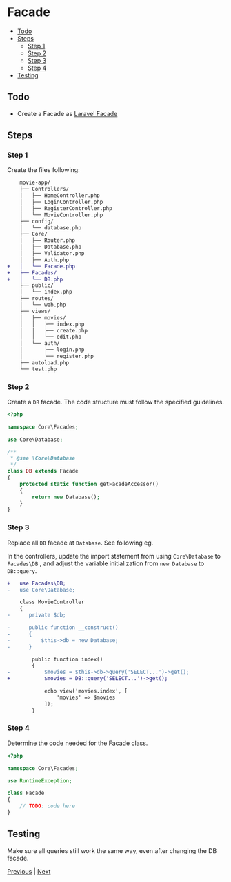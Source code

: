 # Facade <!-- omit from toc -->

- [Todo](#todo)
- [Steps](#steps)
  - [Step 1](#step-1)
  - [Step 2](#step-2)
  - [Step 3](#step-3)
  - [Step 4](#step-4)
- [Testing](#testing)

## Todo

- Create a Facade as [Laravel Facade](https://laravel.com/docs/10.x/facade)

## Steps

### Step 1

Create the files following:

```diff
    movie-app/
    ├── Controllers/
    │   ├── HomeController.php
    │   ├── LoginController.php
    │   ├── RegisterController.php
    │   └── MovieController.php
    ├── config/
    │   └── database.php
    ├── Core/
    │   ├── Router.php
    │   ├── Database.php
    │   ├── Validator.php
    │   ├── Auth.php
+   │   └── Facade.php
+   ├── Facades/
+   │   └── DB.php
    ├── public/
    │   └── index.php
    ├── routes/
    │   └── web.php
    ├── views/
    │   ├── movies/
    │   │   ├── index.php
    │   │   ├── create.php
    │   │   └── edit.php
    │   └── auth/
    │       ├── login.php
    │       └── register.php
    ├── autoload.php
    └── test.php
```

### Step 2

Create a `DB` facade. The code structure must follow the specified guidelines.

```php
<?php

namespace Core\Facades;

use Core\Database;

/**
 * @see \Core\Database
 */
class DB extends Facade
{
    protected static function getFacadeAccessor()
    {
        return new Database();
    }
}
```

### Step 3

Replace all `DB` facade at `Database`. See following eg.

In the controllers, update the import statement from using `Core\Database` to `Facades\DB` , and adjust the variable initialization from `new Database` to `DB::query`.

```diff
+   use Facades\DB;
-   use Core\Database;

    class MovieController
    {
-      private $db;

-      public function __construct()
-      {
-          $this->db = new Database;
-      }

        public function index()
        {
-           $movies = $this->db->query('SELECT...')->get();
+           $movies = DB::query('SELECT...')->get();

            echo view('movies.index', [
                'movies' => $movies
            ]);
        }
```

### Step 4

Determine the code needed for the Facade class.

```php
<?php

namespace Core\Facades;

use RuntimeException;

class Facade
{
    // TODO: code here
}
```

## Testing

Make sure all queries still work the same way, even after changing the DB facade.

[Previous](./authorization-and-middleware.md) | [Next](./file-uploading.md)
